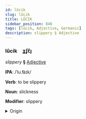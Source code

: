 ```yaml
---
id: lûcik
slug: lûcik
title: LÛCIK
sidebar_position: 846
tags: [lûcik, Adjective, Germanic]
description: slippery § Adjective
---
```


### lûcik&emsp;<span kind="abugida">ʓʄꞇ̑ȷ</span>

*slippery* **§** [Adjective](../../tags/Adjective)

**IPA**: /ˈlu.t͡ɕɪk/

**Verb**: to be slippery

**Noun**: slickness

**Modifier**: slippery

<details>
    <summary>Origin</summary>
    German rutschig [ˈʁʊt.ʃɪk]<br/>
    <em>Germanic Language Family</em>
</details>